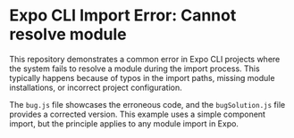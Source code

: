 # Expo CLI Import Error: Cannot resolve module

This repository demonstrates a common error in Expo CLI projects where the system fails to resolve a module during the import process. This typically happens because of typos in the import paths, missing module installations, or incorrect project configuration. 

The `bug.js` file showcases the erroneous code, and the `bugSolution.js` file provides a corrected version.  This example uses a simple component import, but the principle applies to any module import in Expo.